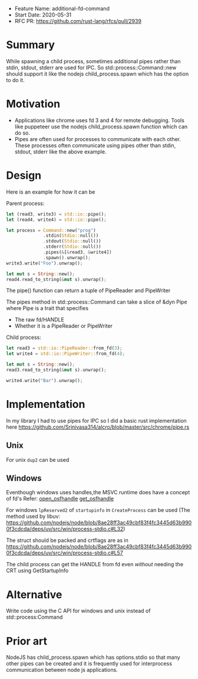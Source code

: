 - Feature Name: additional-fd-command
- Start Date: 2020-05-31
- RFC PR: https://github.com/rust-lang/rfcs/pull/2939

# Summary

While spawning a child process, sometimes additional pipes rather than stdin, stdout, stderr are used for IPC. So std::process::Command::new should support it like the nodejs 
child_process.spawn which has the option to do it.

# Motivation
* Applications like chrome uses fd 3 and 4 for remote debugging. Tools like puppeteer use the nodejs child_process.spawn function which can do so. 
* Pipes are often used for processes to communicate with each other. These processes often communicate using pipes other than stdin, stdout, stderr like the above example.

# Design
Here is an example for how it can be

Parent process:
```rust
let (read3, write3) = std::io::pipe();
let (read4, write4) = std::io::pipe();

let process = Command::new("prog")
              .stdin(Stdio::null())
              .stdout(Stdio::null())
              .stderr(Stdio::null())
              .pipes(&[&read3, &write4])
              .spawn().unwrap();
write3.write("Foo").unwrap();

let mut s = String::new();
read4.read_to_string(&mut s).unwrap();
```

The pipe() function can return a tuple of PipeReader and PipeWriter

The pipes method in std::process::Command can take a slice of &dyn Pipe where Pipe is a trait that specifies
* The raw fd/HANDLE
* Whether it is a PipeReader or PipeWriter

Child process:
```rust
let read3 = std::io::PipeReader::from_fd(3);
let write4 = std::io::PipeWriter::from_fd(4);

let mut s = String::new();
read3.read_to_string(&mut s).unwrap();

write4.write("Bar").unwrap();
```

# Implementation 
In my library I had to use pipes for IPC so I did a basic rust implementation here https://github.com/Srinivasa314/alcro/blob/master/src/chrome/pipe.rs
## Unix
For unix `dup2` can be used

## Windows
Eventhough windows uses handles,the MSVC runtime does have a concept of fd's
Refer:
[open_osfhandle](https://docs.microsoft.com/en-us/cpp/c-runtime-library/reference/open-osfhandle)
[get_osfhandle](https://docs.microsoft.com/en-us/cpp/c-runtime-library/reference/get-osfhandle)

For windows `lpReserved2` of `startupinfo` in `CreateProcess` can be used
(The method used by libuv:
https://github.com/nodejs/node/blob/8ae28ff3ac49cbf83f4fc3445d63b9900f3cdcda/deps/uv/src/win/process-stdio.c#L32)

The struct should be packed and crtflags are as in https://github.com/nodejs/node/blob/8ae28ff3ac49cbf83f4fc3445d63b9900f3cdcda/deps/uv/src/win/process-stdio.c#L57

The child process can get the HANDLE from fd even _without_ needing the CRT using GetStartupInfo

# Alternative

Write code using the C API for windows and unix instead of std::process:Command

# Prior art
NodeJS has child_process.spawn which has options.stdio so that many other pipes can be created and it is frequently used for interprocess communication between node js applications.